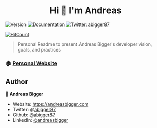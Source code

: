 <h1 align="center">Hi 👋 I'm Andreas</h1>
<p>
  <img alt="Version" src="https://img.shields.io/badge/version-1.0.0-blue.svg?cacheSeconds=2592000" />
  <a href="https://readme.andreasbigger.com" target="_blank">
    <img alt="Documentation" src="https://img.shields.io/badge/documentation-yes-brightgreen.svg" />
  </a>
  <a href="https://twitter.com/abigger87" target="_blank">
    <img alt="Twitter: abigger87" src="https://img.shields.io/twitter/follow/abigger87.svg?style=social" />
  </a>
</p>

[![HitCount](http://hits.dwyl.com/abigger87/abigger87.svg)](http://hits.dwyl.com/abigger87/abigger87)

> Personal Readme to present Andreas Bigger's developer vision, goals, and practices

### 🏠 [Personal Website](https://andreasbigger.com)

## Author

👤 **Andreas Bigger**

* Website: https://andreasbigger.com
* Twitter: [@abigger87](https://twitter.com/abigger87)
* Github: [@abigger87](https://github.com/abigger87)
* LinkedIn: [@andreasbigger](https://linkedin.com/in/andreasbigger)

